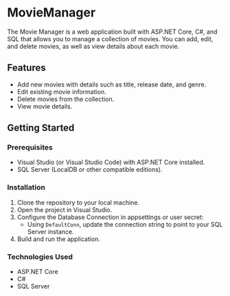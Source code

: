 # MovieManager
The Movie Manager is a web application built with ASP.NET Core, C#, and SQL that allows you to manage a collection of movies. You can add, edit, and delete movies, as well as view details about each movie.

## Features

- Add new movies with details such as title, release date, and genre.
- Edit existing movie information.
- Delete movies from the collection.
- View movie details.

## Getting Started
### Prerequisites

- Visual Studio (or Visual Studio Code) with ASP.NET Core installed.
- SQL Server (LocalDB or other compatible editions).

### Installation

1. Clone the repository to your local machine.
2. Open the project in Visual Studio.
3. Configure the Database Connection in appsettings or user secret:
   - Using `DefaultConn`, update the connection string to point to your SQL Server instance.
4. Build and run the application.

### Technologies Used

- ASP.NET Core
- C#
- SQL Server
